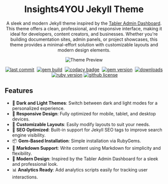 <!-- markdownlint-disable-next-line -->
<div align='center'>

<!-- markdownlint-disable-next-line -->
# Insights4YOU Jekyll Theme

A sleek and modern Jekyll theme inspired by the [Tabler Admin Dashboard](https://github.com/tabler). This theme offers a clean, professional, and responsive interface, making it ideal for developers, content creators, and businesses. Whether you're building documentation sites, admin panels, or project showcases, this theme provides a minimal-effort solution with customizable layouts and modern design elements.

![Theme Preview](https://via.placeholder.com/800x400?text=Insights4You+Theme+Preview)

[![last commit](https://img.shields.io/github/last-commit/marciopaiva/insights4you-jekyll-theme?logo=github)][repo]&nbsp;
[![gem build](https://github.com/marciopaiva/insights4you-jekyll-theme/actions/workflows/gem-build.yml/badge.svg)][build]&nbsp;
[![codacy badge](https://img.shields.io/codacy/grade/4e556876a3c54d5e8f2d2857c4f43894?logo=codacy)][codacy]&nbsp;
[![gem version](https://img.shields.io/gem/v/insights4you-jekyll-theme?&logo=rubygems&logocolor=ghostwhite&label=gem&color=orange)][gem]&nbsp;
[![downloads](https://img.shields.io/gem/dt/insights4you-jekyll-theme?logo=rubygems&color=blue)][gem]&nbsp;
[![ruby version](https://img.shields.io/badge/ruby-~%3E%203.1-red?logo=ruby)][gem]
[![github license](https://img.shields.io/github/license/marciopaiva/insights4you-jekyll-theme?color=goldenrod)][license]&nbsp;
</div>

## Features

- 🌙 **Dark and Light Themes**: Switch between dark and light modes for a personalized experience.
- 📱 **Responsive Design**: Fully optimized for mobile, tablet, and desktop devices.
- 🔧 **Customizable Layouts**: Easily modify layouts to suit your needs.
- 🚀 **SEO Optimized**: Built-in support for Jekyll SEO tags to improve search engine visibility.
- 📦 **Gem-Based Installation**: Simple installation via RubyGems.
- 📝 **Markdown Support**: Write content using Markdown for simplicity and flexibility.
- 🎨 **Modern Design**: Inspired by the Tabler Admin Dashboard for a sleek and professional look.
- 📊 **Analytics Ready**: Add analytics scripts easily for tracking user interactions.



[gem]: https://rubygems.org/gems/insights4you-jekyll-theme
[codacy]: https://app.codacy.com/gh/marciopaiva/insights4you-jekyll-theme/dashboard?utm_source=gh&utm_medium=referral&utm_content=&utm_campaign=Badge_grade
[license]: https://github.com/marciopaiva/insights4you-jekyll-theme/blob/master/LICENSE
[build]: https://github.com/marciopaiva/insights4you-jekyll-theme/actions/workflows/gem-build.yml
[repo]: https://github.com/marciopaiva/insights4you-jekyll-theme
[issues]: https://github.com/marciopaiva/insights4you-jekyll-theme/issues
